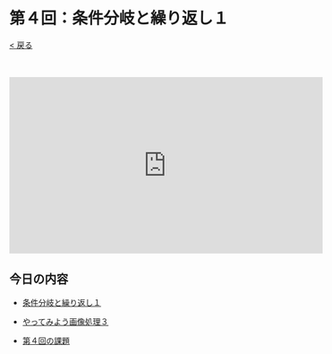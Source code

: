 # 第４回：条件分岐と繰り返し１

[< 戻る](../)

　

<iframe width="560" height="315" src="https://www.youtube.com/embed/dbBFBKuq-Es?rel=0" title="YouTube video player" frameborder="0" allow="accelerometer; autoplay; clipboard-write; encrypted-media; gyroscope; picture-in-picture" allowfullscreen></iframe>

## 今日の内容

- [条件分岐と繰り返し１](if/)

- [やってみよう画像処理３](try3/)

- [第４回の課題](kadai/)

